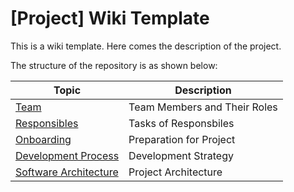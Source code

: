 # [Project] Wiki Template

This is a wiki template. Here comes the description of the project.

The structure of the repository is as shown below:

| Topic                                                 | Description                                                  |
| ----------------------------------------------------- | ------------------------------------------------------------ |
| [Team](https://github.com/sinafarzan/My_Wiki_Template/wiki/Team_Structure) | Team Members and Their Roles |
| [Responsibles](https://github.com/sinafarzan/My_Wiki_Template/wiki/Responsibles) | Tasks of Responsbiles |
| [Onboarding](https://github.com/sinafarzan/My_Wiki_Template/wiki/Onboarding) | Preparation for Project |
| [Development Process](https://github.com/sinafarzan/My_Wiki_Template/wiki/Development_Process) | Development Strategy |
| [Software Architecture](https://github.com/sinafarzan/My_Wiki_Template/wiki/Software_Architecture) | Project Architecture |
